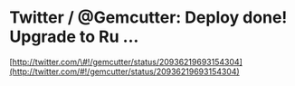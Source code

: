 <!--
id: 2547256488
link: http://tumblr.atmos.org/post/2547256488/twitter-gemcutter-deploy-done-upgrade-to-ru
slug: twitter-gemcutter-deploy-done-upgrade-to-ru
date: Fri Dec 31 2010 15:19:33 GMT-0800 (PST)
publish: 2010-12-031
tags: 
title: Twitter / @Gemcutter: Deploy done! Upgrade to Ru ...
-->


Twitter / @Gemcutter: Deploy done! Upgrade to Ru ...
====================================================

[http://twitter.com/\#!/gemcutter/status/20936219693154304](http://twitter.com/#!/gemcutter/status/20936219693154304)

